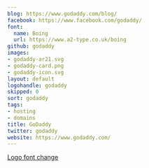 ```yaml
---
blog: https://www.godaddy.com/blog/
facebook: https://www.facebook.com/godaddy/
font:
  name: Boing
  url: https://www.a2-type.co.uk/boing
github: godaddy
images:
- godaddy-ar21.svg
- godaddy-card.png
- godaddy-icon.svg
layout: default
logohandle: godaddy
skipped: 0
sort: godaddy
tags:
- hosting
- domains
title: GoDaddy
twitter: godaddy
website: https://www.godaddy.com/
---
```


[Logo font change](https://domaingang.com/domain-news/godaddy-new-logo-new-brand-new-trademark/)
